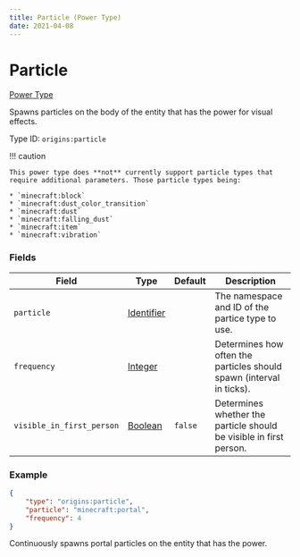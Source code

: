 ```yaml
---
title: Particle (Power Type)
date: 2021-04-08
---
```


# Particle

[Power Type](../power_types.md)

Spawns particles on the body of the entity that has the power for visual effects.

Type ID: `origins:particle`

!!! caution

    This power type does **not** currently support particle types that require additional parameters. Those particle types being:

    * `minecraft:block`
    * `minecraft:dust_color_transition`
    * `minecraft:dust`
    * `minecraft:falling_dust`
    * `minecraft:item`
    * `minecraft:vibration`

### Fields

Field  | Type | Default | Description
-------|------|---------|-------------
`particle` | [Identifier](../types/data_types/identifier.md) | | The namespace and ID of the partice type to use.
`frequency` | [Integer](../types/data_types/integer.md) | | Determines how often the particles should spawn (interval in ticks).
`visible_in_first_person` | [Boolean](../types/data_types/boolean.md) | `false` | Determines whether the particle should be visible in first person.

### Example
```json
{
  	"type": "origins:particle",
  	"particle": "minecraft:portal",
  	"frequency": 4
}
```
Continuously spawns portal particles on the entity that has the power.

